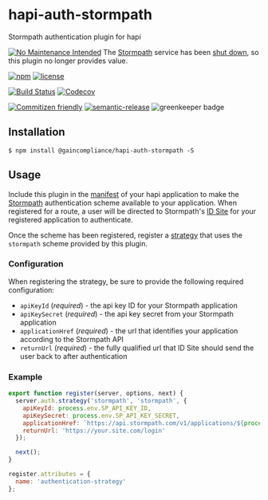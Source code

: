 # hapi-auth-stormpath

Stormpath authentication plugin for hapi

[![No Maintenance Intended](http://unmaintained.tech/badge.svg)](http://unmaintained.tech/)
The [Stormpath](https://stormpath.com/) service has been [shut down](https://stormpath.com/blog/stormpaths-new-path),
so this plugin no longer provides value.

[![npm](https://img.shields.io/npm/v/@gaincompliance/hapi-auth-stormpath.svg?maxAge=2592000)](https://www.npmjs.com/package/@gaincompliance/hapi-auth-stormpath)
[![license](https://img.shields.io/github/license/GainCompliance/hapi-auth-stormpath.svg)](LICENSE)

[![Build Status](https://img.shields.io/travis/GainCompliance/hapi-auth-stormpath/master.svg?style=flat)](https://travis-ci.org/GainCompliance/hapi-auth-stormpath)
[![Codecov](https://img.shields.io/codecov/c/github/GainCompliance/hapi-auth-stormpath.svg)](https://codecov.io/github/GainCompliance/hapi-auth-stormpath)

[![Commitizen friendly](https://img.shields.io/badge/commitizen-friendly-brightgreen.svg)](http://commitizen.github.io/cz-cli/)
[![semantic-release](https://img.shields.io/badge/%20%20%F0%9F%93%A6%F0%9F%9A%80-semantic--release-e10079.svg)](https://github.com/semantic-release/semantic-release)
![greenkeeper badge](https://badges.greenkeeper.io/GainCompliance/hapi-auth-stormpath.svg)



## Installation
```
$ npm install @gaincompliance/hapi-auth-stormpath -S
```

## Usage

Include this plugin in the [manifest](https://github.com/hapijs/glue) of your hapi application to make the
[Stormpath](https://stormpath.com/) authentication scheme available to your application. When registered for a route,
a user will be directed to Stormpath's [ID Site](https://docs.stormpath.com/rest/product-guide/latest/idsite.html) for
your registered application to authenticate.

Once the scheme has been registered, register a [strategy](http://hapijs.com/tutorials/auth#strategies) that uses the
`stormpath` scheme provided by this plugin.

### Configuration

When registering the strategy, be sure to provide the following required
configuration:

 * `apiKeyId` (_required_) - the api key ID for your Stormpath application
 * `apiKeySecret` (_required_) - the api key secret from your Stormpath application
 * `applicationHref` (_required_) - the url that identifies your application according to the Stormpath API
 * `returnUrl` (_required_) - the fully qualified url that ID Site should send the user back to after authentication

 ### Example

```js
export function register(server, options, next) {
  server.auth.strategy('stormpath', 'stormpath', {
    apiKeyId: process.env.SP_API_KEY_ID,
    apiKeySecret: process.env.SP_API_KEY_SECRET,
    applicationHref: `https://api.stormpath.com/v1/applications/${process.env.STORMPATH_APPLICATION_ID}`,
    returnUrl: 'https://your.site.com/login'
  });

  next();
}

register.attributes = {
  name: 'authentication-strategy'
};
```
